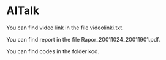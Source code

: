 # AITalk

You can find video link in the file videolinki.txt.

You can find report in the file Rapor_20011024_20011901.pdf.

You can find codes in the folder kod.
